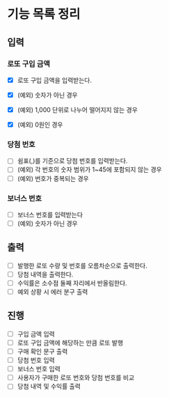 # 기능 목록 정리

## 입력
### 로또 구입 금액
- [x] 로또 구입 금액을 입력받는다.
- [x] (예외) 숫자가 아닌 경우
- [x] (예외) 1,000 단위로 나누어 떨어지지 않는 경우
- [x] (예외) 0원인 경우


### 당첨 번호
- [ ] 쉼표(,)를 기준으로 당첨 번호를 입력받는다.
- [ ] (예외) 각 번호의 숫자 범위가 1~45에 포함되지 않는 경우
- [ ] (예외) 번호가 중복되는 경우

### 보너스 번호
- [ ] 보너스 번호를 입력받는다
- [ ] (예외) 숫자가 아닌 경우

## 출력
- [ ] 발행한 로또 수량 및 번호를 오름차순으로 출력한다.
- [ ] 당첨 내역을 출력한다.
- [ ] 수익률은 소수점 둘째 자리에서 반올림한다.
- [ ] 예외 상황 시 에러 분구 출력

## 진행
- [ ] 구입 금액 입력
- [ ] 로또 구입 금액에 해당하는 만큼 로또 발행
- [ ] 구매 확인 문구 출력
- [ ] 당첨 번호 입력
- [ ] 보너스 번호 입력
- [ ] 사용자가 구매한 로또 번호와 당첨 번호를 비교
- [ ] 당첨 내역 및 수익률 출력